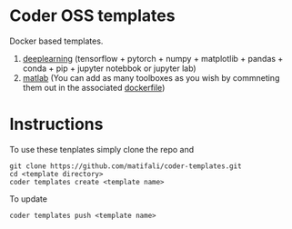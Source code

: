 # Coder OSS templates

Docker based templates.

1. [deeplearning](https://github.com/matifali/coder-templates/tree/master/deeplearning) (tensorflow + pytorch + numpy + matplotlib + pandas + conda + pip + jupyter notebbok or jupyter lab)
2. [matlab](https://github.com/matifali/coder-templates/tree/master/matlab) (You can add as many toolboxes as you wish by commneting them out in the associated [dockerfile](https://github.com/matifali/coder-templates/blob/master/matlab/images/r2022b.Dockerfile))

# Instructions

To use these tenplates simply clone the repo and 
```console
git clone https://github.com/matifali/coder-templates.git
cd <template directory>
coder templates create <template name>
```
To update
```console
coder templates push <template name>
```
